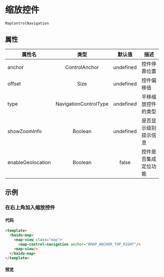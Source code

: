# 缩放控件

`MapControlNavigation`

## 属性

|属性名|类型|默认值|描述|
|------|:---:|:---:|----|
|anchor|ControlAnchor|undefined|控件停靠位置|
|offset|Size|undefined|控件偏移值|
|type|NavigationControlType|undefined|平移缩放控件的类型|
|showZoomInfo|Boolean|undefined|是否显示级别提示信息|
|enableGeolocation|Boolean|false|控件是否集成定位功能|

## 示例

### 在右上角加入缩放控件

#### 代码

```html
<template>
  <baidu-map>
    <map-view class="map">
      <map-control-navigation anchor="BMAP_ANCHOR_TOP_RIGHT"/>
    <map-view/>
  </baidu-map>
</template>
```

#### 预览
<doc-preview>
  <baidu-map slot="map" class="map">
    <map-control-navigation anchor="BMAP_ANCHOR_TOP_RIGHT"/>
  </baidu-map>
</doc-preview>
  